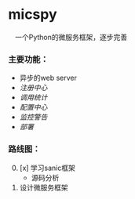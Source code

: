 # micspy
&emsp;一个Python的微服务框架，逐步完善

### 主要功能：
- 异步的web server
- *注册中心*
- *调用统计*
- *配置中心*
- *监控警告*
- *部署*

### 路线图：
0. [x] 学习sanic框架
   - 源码分析
0. 设计微服务框架


<!-- \ async def func():''
    int v = 2;
>import

**bold**
*iter*
~~delete~~ -->